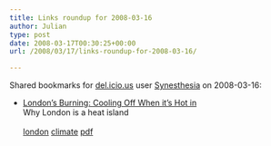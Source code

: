 ```yaml
---
title: Links roundup for 2008-03-16
author: Julian
type: post
date: 2008-03-17T00:30:25+00:00
url: /2008/03/17/links-roundup-for-2008-03-16/

---
```

Shared bookmarks for [del.icio.us][1] user [Synesthesia][2] on 2008-03-16:

  * [London&#8217;s Burning: Cooling Off When it&#8217;s Hot in][3]  
    Why London is a heat island<br>   
    [london][4] [climate][5] [pdf][6]

 [1]: https://del.icio.us/
 [2]: https://del.icio.us/synesthesia
 [3]: https://epistolary.net/londonheatisland.pdf
 [4]: https://del.icio.us/synesthesia/london
 [5]: https://del.icio.us/synesthesia/climate
 [6]: https://del.icio.us/synesthesia/pdf